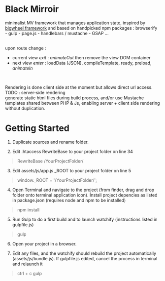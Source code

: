 # Black Mirroir   
minimalist MV framework that manages application state, inspired by [bigwheel framework](https://github.com/bigwheel-framework) and based on handpicked npm packages :  browserify - gulp - page.js - handlebars / mustache - GSAP …  
<br>  

upon route change : 
- current view _exit_ : _animateOut_ then remove the view DOM container
- next view _enter_ : loadData (JSON), compileTemplate, ready, preload, _animateIn_  
<br> 
  
Rendering is done client side at the moment but allows direct url access.
TODO : server-side rendering  
generate static html files during build process, and/or use Mustache templates shared between PHP & Js, enabling server + client side  rendering without duplication.


# Getting Started

1. Duplicate sources and rename folder.

2. Edit .htaccess RewriteBase to your project folder on line 34
> RewriteBase /YourProjectFolder/

3. Edit assets/js/app.js _ROOT to your project folder on line 5
> window._ROOT = '/YourProjectFolder/'; 

4. Open Terminal and navigate to the project (from finder, drag and drop folder onto terminal application icon).
Install project depencies as listed in package.json (requires node and npm to be installed)
> npm install

5. Run Gulp to do a first build and to launch watchify (instructions listed in gulpfile.js)
> gulp

6. Open your project in a browser.

7. Edit any files, and the watchify should rebuild the project automatically (assets/js/bundle.js).
If gulpfile.js edited, cancel the process in terminal and relaunch it
> ctrl + c
> gulp

